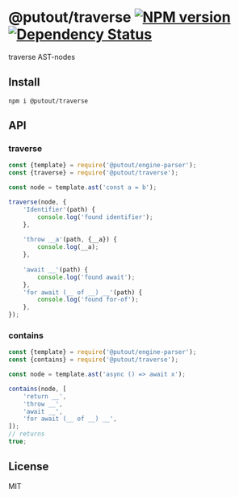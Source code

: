 # @putout/traverse [![NPM version][NPMIMGURL]][NPMURL] [![Dependency Status][DependencyStatusIMGURL]][DependencyStatusURL]

[NPMIMGURL]: https://img.shields.io/npm/v/@putout/traverse.svg?style=flat&longCache=true
[NPMURL]: https://npmjs.org/package/@putout/traverse"npm"
[DependencyStatusURL]: https://david-dm.org/coderaiser/putout?path=packages/traverse
[DependencyStatusIMGURL]: https://david-dm.org/coderaiser/putout.svg?path=packages/traverse

traverse AST-nodes

## Install

```
npm i @putout/traverse
```

## API

### traverse

```js
const {template} = require('@putout/engine-parser');
const {traverse} = require('@putout/traverse');

const node = template.ast('const a = b');

traverse(node, {
    'Identifier'(path) {
        console.log('found identifier');
    },
    
    'throw __a'(path, {__a}) {
        console.log(__a);
    },
    
    'await __'(path) {
        console.log('found await');
    },
    'for await (__ of __) __'(path) {
        console.log('found for-of');
    },
});
```

### contains

```js
const {template} = require('@putout/engine-parser');
const {contains} = require('@putout/traverse');

const node = template.ast('async () => await x');

contains(node, [
    'return __',
    'throw __',
    'await __',
    'for await (__ of __) __',
]);
// returns
true;
```

## License

MIT
